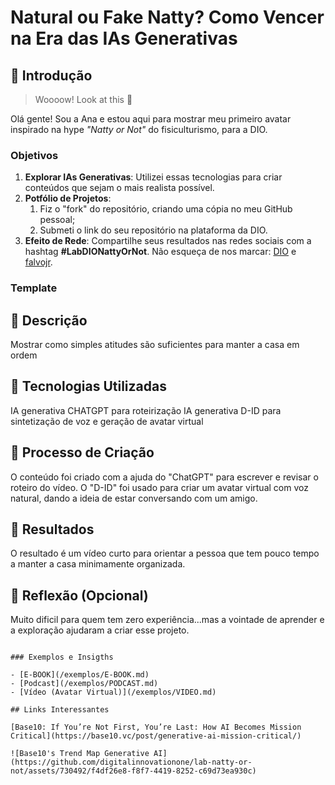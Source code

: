 # Natural ou Fake Natty? Como Vencer na Era das IAs Generativas

## 🚀 Introdução

> Woooow! Look at this 👀

Olá gente! Sou a Ana e estou aqui para mostrar meu primeiro avatar inspirado na hype _"Natty or Not"_ do fisiculturismo, para a DIO.

### Objetivos

1. **Explorar IAs Generativas**: Utilizei essas tecnologias para criar conteúdos que sejam o mais realista possível.
1. **Potfólio de Projetos**:
    1. Fiz o "fork" do repositório, criando uma cópia no meu GitHub pessoal;
     2. Submeti o link do seu repositório na plataforma da DIO. 
1. **Efeito de Rede**: Compartilhe seus resultados nas redes sociais com a hashtag **#LabDIONattyOrNot**. Não esqueça de nos marcar: [DIO](https://www.linkedin.com/school/dio-makethechange) e [falvojr](https://www.linkedin.com/in/falvojr).

### Template

## 📒 Descrição
Mostrar como simples atitudes são suficientes para manter a casa em ordem

## 🤖 Tecnologias Utilizadas
IA generativa CHATGPT para roteirização
IA generativa D-ID para sintetização de voz e geração de avatar virtual


## 🧐 Processo de Criação
O conteúdo foi criado com a ajuda do "ChatGPT" para escrever e revisar o roteiro do vídeo. O "D-ID" foi usado para criar um avatar virtual com voz natural, dando a ideia de estar conversando com um amigo.

## 🚀 Resultados
O resultado é um vídeo curto para orientar a pessoa que tem pouco tempo a manter a casa minimamente organizada.

## 💭 Reflexão (Opcional)
Muito dificil para quem tem zero experiência...mas a vointade de aprender e a exploração ajudaram a criar esse projeto.
```

### Exemplos e Insigths

- [E-BOOK](/exemplos/E-BOOK.md)
- [Podcast](/exemplos/PODCAST.md)
- [Vídeo (Avatar Virtual)](/exemplos/VIDEO.md)

## Links Interessantes

[Base10: If You’re Not First, You’re Last: How AI Becomes Mission Critical](https://base10.vc/post/generative-ai-mission-critical/)

![Base10's Trend Map Generative AI](https://github.com/digitalinnovationone/lab-natty-or-not/assets/730492/f4df26e8-f8f7-4419-8252-c69d73ea930c)
